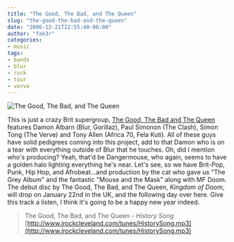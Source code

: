 ```yaml
---
title: "The Good, The Bad, and The Queen"
slug: "the-good-the-bad-and-the-queen"
date: "2006-12-21T22:55:40-06:00"
author: "fak3r"
categories:
- music
tags:
- bands
- blur
- rock
- tour
- verve
---
```


![The Good, The Bad, and The Queen](http://fak3r.com/wp-content/uploads/2006/12/gbq.jpg)

This is just a crazy Brit supergroup, [The Good, The Bad and The Queen](http://www.thegoodthebadandthequeen.com/) features Damon Albarn (Blur, Gorillaz), Paul Simonon (The Clash), Simon Tong (The Verve) and Tony Allen (Africa 70, Fela Kuti).  All of these guys have solid pedigrees coming into this project, add to that Damon who is on a tear with everything outside of Blur that he touches.  Oh, did I mention who's producing?  Yeah, that'd be Dangermouse, who again, seems to have a golden halo lighting everything he's near.  Let's see, so we have Brit-Pop, Punk, Hip Hop, and Afrobeat...and production by the cat who gave us "The Grey Album" and the fantastic "Mouse and the Mask" along with MF Doom.  The debut disc by The Good, The Bad, and The Queen, _Kingdom of Doom_, will drop on January 22nd in the UK, and the following day over here.  Give this track a listen, I think it's going to be a happy new year indeed.


> The Good, The Bad, and The Queen - _History Song_
[http://www.irockcleveland.com/tunes/HistorySong.mp3](http://www.irockcleveland.com/tunes/HistorySong.mp3)
